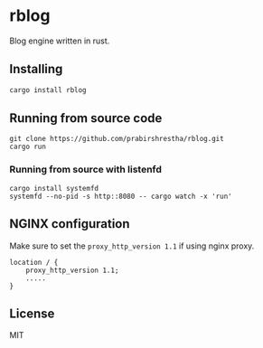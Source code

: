 # rblog

Blog engine written in rust.

## Installing

```bash
cargo install rblog
```

## Running from source code

```
git clone https://github.com/prabirshrestha/rblog.git
cargo run
```

### Running from source with listenfd

```
cargo install systemfd
systemfd --no-pid -s http::8080 -- cargo watch -x 'run'
```

## NGINX configuration

Make sure to set the `proxy_http_version 1.1` if using nginx proxy.

```
location / {
    proxy_http_version 1.1;
    .....
}
```

## License

MIT
